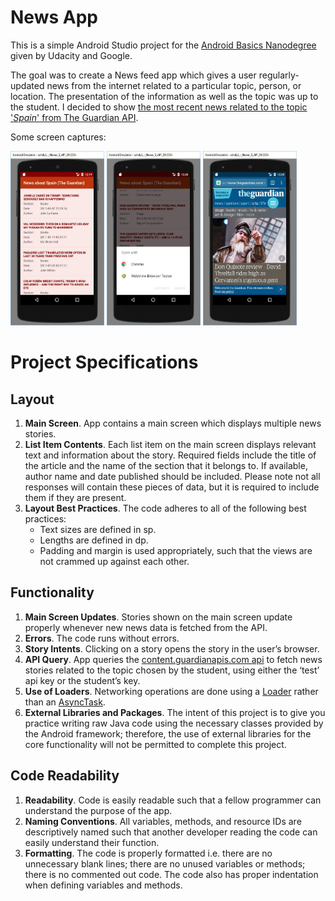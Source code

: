 # News App

This is a simple Android Studio project for the [Android Basics Nanodegree](https://www.udacity.com/course/android-basics-nanodegree-by-google--nd803) given by Udacity and Google.

The goal was to create a News feed app which gives a user regularly-updated news from the internet related to a particular topic, person, or location. The presentation of the information as well as the topic was up to the student. I decided to show [the most recent news related to the topic '*Spain*' from The Guardian API](http://content.guardianapis.com/search?q=spain&api-key=test&reference-type=author&show-references=author&page-size=50&order-by=newest).

Some screen captures:

<IMG src="https://github.com/dburgosp/NewsApp/blob/master/img_news_list.jpg?raw=true" width="150" height="279" title="List Item Contents" alt="List Item Contents"/> <IMG src="https://github.com/dburgosp/NewsApp/blob/master/img_sending_intent.jpg?raw=true" width="150" height="279" title="Sending intent" alt="Sending intent"/> <IMG src="https://github.com/dburgosp/NewsApp/blob/master/img_guardian_web.jpg?raw=true" width="150" height="279" title="News at The Guardian website" alt="News at The Guardian website"/>

# Project Specifications

## Layout

1. **Main Screen**. App contains a main screen which displays multiple news stories.
2. **List Item Contents**. Each list item on the main screen displays relevant text and information about the story. Required fields include the title of the article and the name of the section that it belongs to. If available, author name and date published should be included. Please note not all responses will contain these pieces of data, but it is required to include them if they are present.
3. **Layout Best Practices**. The code adheres to all of the following best practices:
   * Text sizes are defined in sp.
   * Lengths are defined in dp.
   * Padding and margin is used appropriately, such that the views are not crammed up against each other.

## Functionality

1. **Main Screen Updates**. Stories shown on the main screen update properly whenever new news data is fetched from the API.
2. **Errors**. The code runs without errors.
3. **Story Intents**. Clicking on a story opens the story in the user’s browser.
4. **API Query**. App queries the [content.guardianapis.com api](http://open-platform.theguardian.com/documentation/) to fetch news stories related to the topic chosen by the student, using either the ‘test’ api key or the student’s key.
5. **Use of Loaders**. Networking operations are done using a [Loader](https://developer.android.com/reference/android/content/Loader.html) rather than an [AsyncTask](https://developer.android.com/reference/android/os/AsyncTask.html).
6. **External Libraries and Packages**. The intent of this project is to give you practice writing raw Java code using the necessary classes provided by the Android framework; therefore, the use of external libraries for the core functionality will not be permitted to complete this project.

## Code Readability

1. **Readability**. Code is easily readable such that a fellow programmer can understand the purpose of the app.
2. **Naming Conventions**. All variables, methods, and resource IDs are descriptively named such that another developer reading the code can easily understand their function.
3. **Formatting**. The code is properly formatted i.e. there are no unnecessary blank lines; there are no unused variables or methods; there is no commented out code. The code also has proper indentation when defining variables and methods.

